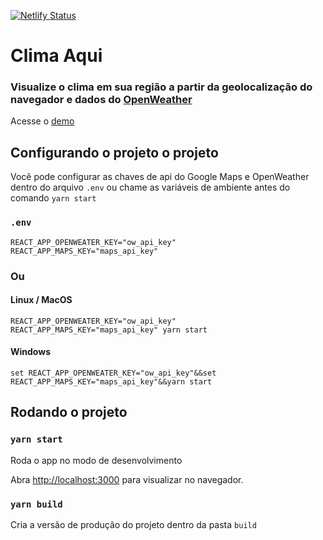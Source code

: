 [![Netlify Status](https://api.netlify.com/api/v1/badges/5da3dee7-e1f1-4c6d-a66f-672258070114/deploy-status)](https://app.netlify.com/sites/clima-aqui/deploys)

# Clima Aqui

### Visualize o clima em sua região a partir da geolocalização do navegador e dados do [OpenWeather](https://openweathermap.org/)

Acesse o [demo](https://clima-aqui.netlify.app/)

## Configurando o projeto o projeto

Você pode configurar as chaves de api do Google Maps e OpenWeather dentro do arquivo `.env` ou chame as variáveis de ambiente antes do comando `yarn start`

### `.env`

    REACT_APP_OPENWEATER_KEY="ow_api_key"
    REACT_APP_MAPS_KEY="maps_api_key"

### Ou

#### Linux / MacOS

`REACT_APP_OPENWEATER_KEY="ow_api_key" REACT_APP_MAPS_KEY="maps_api_key" yarn start`

#### Windows

`set REACT_APP_OPENWEATER_KEY="ow_api_key"&&set REACT_APP_MAPS_KEY="maps_api_key"&&yarn start`

## Rodando o projeto

### `yarn start`

Roda o app no modo de desenvolvimento

Abra [http://localhost:3000](http://localhost:3000) para visualizar no navegador.

### `yarn build`

Cria a versão de produção do projeto dentro da pasta `build`
